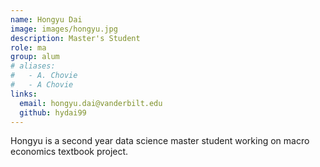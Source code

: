 ```yaml
---
name: Hongyu Dai
image: images/hongyu.jpg
description: Master's Student
role: ma
group: alum
# aliases:
#   - A. Chovie
#   - A Chovie
links:
  email: hongyu.dai@vanderbilt.edu
  github: hydai99
---
```


Hongyu is a second year data science master student working on macro economics textbook project.
